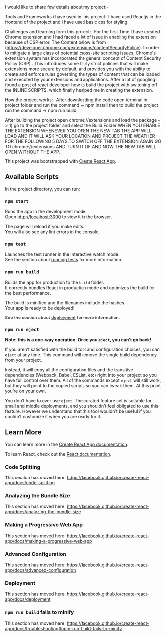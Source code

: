 

I would like to share few details about my project:-

Tools and Frameworks i have used in this project-
I have used Reactjs in the frontend of the project and i have used basic css for styling.


Challenges and learning form this project:-
For the first Time I have created Chrome extension and I had faced a lot of issue in enabling the extension because of CSP error.
The Content below is from (https://developer.chrome.com/extensions/contentSecurityPolicy).
In order to mitigate a large class of potential cross-site scripting issues, Chrome's extension system has incorporated the general concept of Content Security Policy (CSP) . This introduces some fairly strict policies that will make extensions more secure by default, and provides you with the ability to create and enforce rules governing the types of content that can be loaded and executed by your extensions and applications.
After a lot of googling i found a post of react developer how to build the project with switching off the INLINE SCRIPTS.
which finally healped me in creating the extension.


How the project works:-
After downloading the code open terminal in project folder and run the command -> npm install
                                     then to build the project run the command -> npm run build
                                     
After building the project open chrome://extensions and load the package -> 1) go to the project folder and select the Build Folder
WHEN YOU ENABLE THE EXTENSION WHENEVER YOU OPEN THE NEW TAB THE APP WILL LOAD AND IT WILL ASK YOUR LOCATION AND PROJECT THE WEATHER 
FOR THE FOLLOWING 5 DAYS.TO SWITCH OFF THE EXTENSION AGAIN GO TO chrome://extensions  AND TURN IT OF AND NOW THE NEW TAB WILL OPEN 
WITHOUT THE APP.

                    


This project was bootstrapped with [Create React App](https://github.com/facebook/create-react-app).

## Available Scripts

In the project directory, you can run:

### `npm start`

Runs the app in the development mode.<br>
Open [http://localhost:3000](http://localhost:3000) to view it in the browser.

The page will reload if you make edits.<br>
You will also see any lint errors in the console.

### `npm test`

Launches the test runner in the interactive watch mode.<br>
See the section about [running tests](https://facebook.github.io/create-react-app/docs/running-tests) for more information.

### `npm run build`

Builds the app for production to the `build` folder.<br>
It correctly bundles React in production mode and optimizes the build for the best performance.

The build is minified and the filenames include the hashes.<br>
Your app is ready to be deployed!

See the section about [deployment](https://facebook.github.io/create-react-app/docs/deployment) for more information.

### `npm run eject`

**Note: this is a one-way operation. Once you `eject`, you can’t go back!**

If you aren’t satisfied with the build tool and configuration choices, you can `eject` at any time. This command will remove the single build dependency from your project.

Instead, it will copy all the configuration files and the transitive dependencies (Webpack, Babel, ESLint, etc) right into your project so you have full control over them. All of the commands except `eject` will still work, but they will point to the copied scripts so you can tweak them. At this point you’re on your own.

You don’t have to ever use `eject`. The curated feature set is suitable for small and middle deployments, and you shouldn’t feel obligated to use this feature. However we understand that this tool wouldn’t be useful if you couldn’t customize it when you are ready for it.

## Learn More

You can learn more in the [Create React App documentation](https://facebook.github.io/create-react-app/docs/getting-started).

To learn React, check out the [React documentation](https://reactjs.org/).

### Code Splitting

This section has moved here: https://facebook.github.io/create-react-app/docs/code-splitting

### Analyzing the Bundle Size

This section has moved here: https://facebook.github.io/create-react-app/docs/analyzing-the-bundle-size

### Making a Progressive Web App

This section has moved here: https://facebook.github.io/create-react-app/docs/making-a-progressive-web-app

### Advanced Configuration

This section has moved here: https://facebook.github.io/create-react-app/docs/advanced-configuration

### Deployment

This section has moved here: https://facebook.github.io/create-react-app/docs/deployment

### `npm run build` fails to minify

This section has moved here: https://facebook.github.io/create-react-app/docs/troubleshooting#npm-run-build-fails-to-minify
